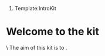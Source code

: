 1.  Template:IntroKit

<div class="jumbotron">
<h1>
<span class="mw-headline" id="Cabals">Welcome to the kit</span>

</h1>
\
The aim of this kit is to .

</div>
